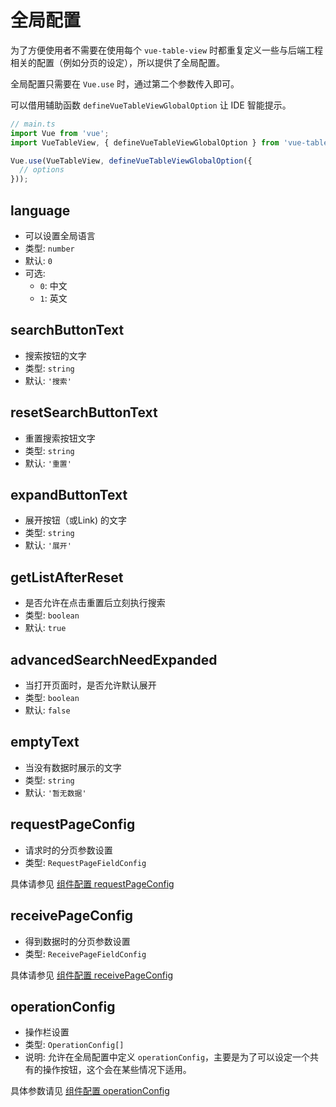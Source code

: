 # 全局配置

为了方便使用者不需要在使用每个 `vue-table-view` 时都重复定义一些与后端工程相关的配置（例如分页的设定），所以提供了全局配置。

全局配置只需要在 `Vue.use` 时，通过第二个参数传入即可。

可以借用辅助函数 `defineVueTableViewGlobalOption` 让 IDE 智能提示。

```ts
// main.ts
import Vue from 'vue';
import VueTableView, { defineVueTableViewGlobalOption } from 'vue-table-view';

Vue.use(VueTableView, defineVueTableViewGlobalOption({
  // options
}));
```

## language
- 可以设置全局语言
- 类型: `number`
- 默认: `0`
- 可选:
  - `0`: 中文
  - `1`: 英文

## searchButtonText
- 搜索按钮的文字
- 类型: `string`
- 默认: `'搜索'`

## resetSearchButtonText
- 重置搜索按钮文字
- 类型: `string`
- 默认: `'重置'`

## expandButtonText
- 展开按钮（或Link) 的文字
- 类型: `string`
- 默认: `'展开'`

## getListAfterReset
- 是否允许在点击重置后立刻执行搜索
- 类型: `boolean`
- 默认: `true`

## advancedSearchNeedExpanded
- 当打开页面时，是否允许默认展开
- 类型: `boolean`
- 默认: `false`

## emptyText
- 当没有数据时展示的文字
- 类型: `string`
- 默认: `'暂无数据'`

## requestPageConfig
- 请求时的分页参数设置
- 类型: `RequestPageFieldConfig`

具体请参见 [组件配置 requestPageConfig](component-config.md#requestpageconfig)

## receivePageConfig
- 得到数据时的分页参数设置
- 类型: `ReceivePageFieldConfig`

具体请参见 [组件配置 receivePageConfig](component-config.md#receivepageconfig)

## operationConfig
- 操作栏设置
- 类型: `OperationConfig[]`
- 说明: 允许在全局配置中定义 `operationConfig`，主要是为了可以设定一个共有的操作按钮，这个会在某些情况下适用。

具体参数请见 [组件配置 operationConfig](component-config.md#operationconfig)

